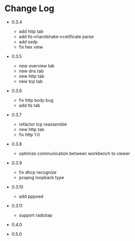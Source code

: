 # Change Log

- 0.3.4
  * add http tab
  * add tls->handshake->cetificate parse
  * add ssdp 
  * fix hex view

- 0.3.5
  * new overview tab
  * new dns tab
  * new http tab
  * new tcp tab

- 0.3.6
  * fix http body bug
  * add tls tab

- 0.3.7
  * refactor tcp reassemble
  * new http tab
  * fix http 1.0

- 0.3.8
  * optimize communication between workbench to viewer

- 0.3.9
  * fix dhcp recognize
  * pcapng loopback type
  
- 0.3.10
  * add pppoed

- 0.3.11
  * support radiotap

- 0.4.0
- 0.5.0